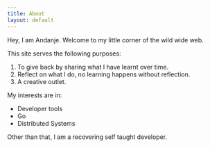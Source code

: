 ```yaml
---
title: About
layout: default
---
```


Hey, I am Andanje. Welcome to my little corner of the wild wide web.


This site serves the following purposes:
  1. To give back by sharing what I have learnt over time.
  2. Reflect on what I do, no learning happens without reflection.
  3. A creative outlet.

My interests are in:
  - Developer tools
  - Go 
  - Distributed Systems 

Other than that, I am a recovering self taught developer.
 

